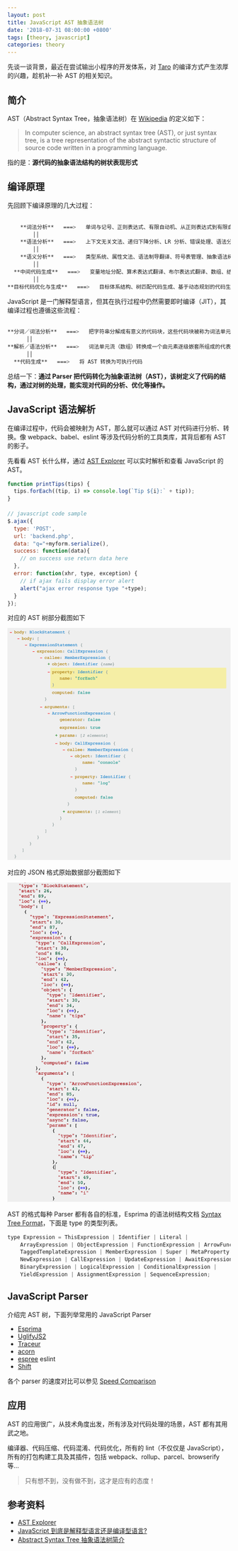 ```yaml
---
layout: post
title: JavaScript AST 抽象语法树
date: '2018-07-31 08:00:00 +0800'
tags: [theory, javascript]
categories: theory
---
```


先谈一谈背景，最近在尝试输出小程序的开发体系，对 [Taro](https://taro.aotu.io/) 的编译方式产生浓厚的兴趣，趁机补一补 AST 的相关知识。

## 简介

AST（Abstract Syntax Tree，抽象语法树）在 [Wikipedia](https://en.wikipedia.org/wiki/Abstract_syntax_tree) 的定义如下：

> In computer science, an abstract syntax tree (AST), or just syntax tree, is a tree representation of the abstract syntactic structure of source code written in a programming language.

指的是：**源代码的抽象语法结构的树状表现形式**

## 编译原理

先回顾下编译原理的几大过程：

```bash

    **词法分析**   ===>   单词与记号、正则表达式、有限自动机、从正则表达式到有限自动机的转换、词法分析器的实现
        ││
    **语法分析**   ===>   上下文无关文法、递归下降分析、LR 分析、错误处理、语法分析器自动生成
        ││
    **语义分析**   ===>   类型系统、属性文法、语法制导翻译、符号表管理、抽象语法树、线性中间表示、图中间表示
        ││
  **中间代码生成**   ===>   变量地址分配、算术表达式翻译、布尔表达式翻译、数组、结构体和字符串的翻译、控制流的翻译、函数调用的翻译
        ││
**目标代码优化与生成**   ===>   目标体系结构、树匹配代码生成、基于动态规划的代码生成、寄存器分配、指令调度、控制流分析、数据流分析、死代码删除、常量传播、拷贝传播、静态单赋值形式

```

JavaScript 是一门解释型语言，但其在执行过程中仍然需要即时编译（JIT），其编译过程也遵循这些流程：

```bash

**分词／词法分析**   ===>   把字符串分解成有意义的代码块，这些代码块被称为词法单元
      ││
**解析／语法分析**   ===>   词法单元流（数组）转换成一个由元素逐级嵌套所组成的代表了程序语法结构的树，即 AST
      ││
  **代码生成**   ===>   将 AST 转换为可执行代码

```

总结一下：**通过 Parser 把代码转化为抽象语法树（AST），该树定义了代码的结构，通过对树的处理，能实现对代码的分析、优化等操作。**

## JavaScript 语法解析

在编译过程中，代码会被映射为 AST，那么就可以通过 AST 对代码进行分析、转换。像 webpack、babel、eslint 等涉及代码分析的工具类库，其背后都有 AST 的影子。

先看看 AST 长什么样，通过 [AST Explorer](https://astexplorer.net/) 可以实时解析和查看 JavaScript 的 AST。

```javascript
function printTips(tips) {
  tips.forEach((tip, i) => console.log(`Tip ${i}:` + tip));
}

// javascript code sample
$.ajax({
  type: 'POST',
  url: 'backend.php',
  data: "q="+myform.serialize(),
  success: function(data){
    // on success use return data here
  },
  error: function(xhr, type, exception) {
    // if ajax fails display error alert
    alert("ajax error response type "+type);
  }
});
```

对应的 AST 树部分截图如下

![ast](../resources/ast.png)

对应的 JSON 格式原始数据部分截图如下

![ast_json](../resources/ast_json.png)

AST 的格式每种 Parser 都有各自的标准，Esprima 的语法树结构文档 [Syntax Tree Format](https://esprima.readthedocs.io/en/4.0/syntax-tree-format.html)，下面是 type 的类型列表。

```javascript
type Expression = ThisExpression | Identifier | Literal |
    ArrayExpression | ObjectExpression | FunctionExpression | ArrowFunctionExpression | ClassExpression |
    TaggedTemplateExpression | MemberExpression | Super | MetaProperty |
    NewExpression | CallExpression | UpdateExpression | AwaitExpression | UnaryExpression |
    BinaryExpression | LogicalExpression | ConditionalExpression |
    YieldExpression | AssignmentExpression | SequenceExpression;
```

## JavaScript Parser

介绍完 AST 树，下面列举常用的 JavaScript Parser

- [Esprima](http://esprima.org/)
- [UglifyJS2](https://github.com/mishoo/UglifyJS2)
- [Traceur](https://github.com/google/traceur-compiler)
- [acorn](https://github.com/acornjs/acorn)
- [espree](https://github.com/eslint/espree) eslint
- [Shift](https://github.com/shapesecurity/shift-parser-js)

各个 parser 的速度对比可以参见 [Speed Comparison](http://esprima.org/test/compare.html)

## 应用

AST 的应用很广，从技术角度出发，所有涉及对代码处理的场景，AST 都有其用武之地。

编译器、代码压缩、代码混淆、代码优化，所有的 lint（不仅仅是 JavaScript），所有的打包构建工具及其插件，包括 webpack、rollup、parcel、browserify 等...

> 只有想不到，没有做不到，这才是应有的态度！

## 参考资料

- [AST Explorer](https://astexplorer.net/)
- [JavaScript 到底是解释型语言还是编译型语言?](https://segmentfault.com/a/1190000013126460)
- [Abstract Syntax Tree 抽象语法树简介](https://while4.com/2017/05/19/AST/)

